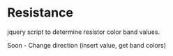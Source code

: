 Resistance
==========

jquery script to determine resistor color band values. 





Soon - Change direction (insert value, get band colors)